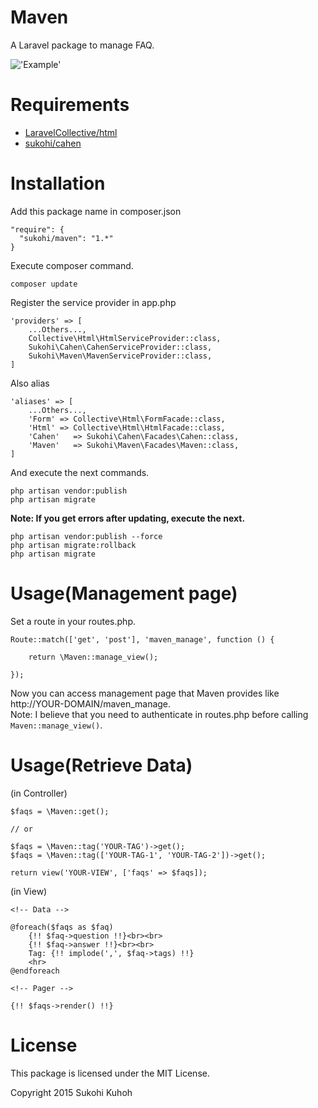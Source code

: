 # Maven
A Laravel package to manage FAQ.

!['Example'](http://i.imgur.com/8W3gPix.png)

Requirements
====

* [LaravelCollective/html](https://github.com/LaravelCollective/html)
* [sukohi/cahen](https://github.com/SUKOHI/Cahen)

Installation
====

Add this package name in composer.json

    "require": {
      "sukohi/maven": "1.*"
    }

Execute composer command.

    composer update

Register the service provider in app.php

    'providers' => [
        ...Others...,
        Collective\Html\HtmlServiceProvider::class,
        Sukohi\Cahen\CahenServiceProvider::class,
        Sukohi\Maven\MavenServiceProvider::class,
    ]

Also alias

    'aliases' => [
        ...Others...,
        'Form' => Collective\Html\FormFacade::class,
        'Html' => Collective\Html\HtmlFacade::class,
        'Cahen'   => Sukohi\Cahen\Facades\Cahen::class,
        'Maven'   => Sukohi\Maven\Facades\Maven::class,
    ]

And execute the next commands.  

    php artisan vendor:publish
    php artisan migrate


**Note: If you get errors after updating, execute the next.**

    php artisan vendor:publish --force
    php artisan migrate:rollback
    php artisan migrate


Usage(Management page)
====

Set a route in your routes.php.

    Route::match(['get', 'post'], 'maven_manage', function () {
    
        return \Maven::manage_view();
        
    });

Now you can access management page that Maven provides like http://YOUR-DOMAIN/maven_manage.  
Note: I believe that you need to authenticate in routes.php before calling `Maven::manage_view()`.

Usage(Retrieve Data)
====

(in Controller)

    $faqs = \Maven::get();
    
    // or
 
    $faqs = \Maven::tag('YOUR-TAG')->get();
    $faqs = \Maven::tag(['YOUR-TAG-1', 'YOUR-TAG-2'])->get();
    
    return view('YOUR-VIEW', ['faqs' => $faqs]);

(in View)

    <!-- Data -->

    @foreach($faqs as $faq)
        {!! $faq->question !!}<br><br>
        {!! $faq->answer !!}<br><br>
        Tag: {!! implode(',', $faq->tags) !!}
        <hr>
    @endforeach
    
    <!-- Pager -->
    
    {!! $faqs->render() !!}

License
====

This package is licensed under the MIT License.

Copyright 2015 Sukohi Kuhoh